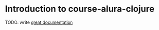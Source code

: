 # Introduction to course-alura-clojure

TODO: write [great documentation](http://jacobian.org/writing/what-to-write/)
